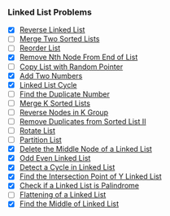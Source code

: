 ### Linked List Problems
- [x] [Reverse Linked List](https://leetcode.com/problems/reverse-linked-list/)
- [ ] [Merge Two Sorted Lists](https://leetcode.com/problems/merge-two-sorted-lists/)
- [ ] [Reorder List](https://leetcode.com/problems/reorder-list/)
- [x] [Remove Nth Node From End of List](https://leetcode.com/problems/remove-nth-node-from-end-of-list/)
- [ ] [Copy List with Random Pointer](https://leetcode.com/problems/copy-list-with-random-pointer/)
- [x] [Add Two Numbers](https://leetcode.com/problems/add-two-numbers/)
- [x] [Linked List Cycle](https://leetcode.com/problems/linked-list-cycle/)
- [ ] [Find the Duplicate Number](https://leetcode.com/problems/find-the-duplicate-number/)
- [ ] [Merge K Sorted Lists](https://leetcode.com/problems/merge-k-sorted-lists/)
- [ ] [Reverse Nodes in K Group](https://leetcode.com/problems/reverse-nodes-in-k-group/)
- [ ] [Remove Duplicates from Sorted List II](https://leetcode.com/problems/remove-duplicates-from-sorted-list-ii/)
- [ ] [Rotate List](https://leetcode.com/problems/rotate-list/)
- [ ] [Partition List](https://leetcode.com/problems/partition-list/)
- [x] [Delete the Middle Node of a Linked List](https://leetcode.com/problems/delete-the-middle-node-of-a-linked-list/)
- [x] [Odd Even Linked List](https://leetcode.com/problems/odd-even-linked-list/)
- [x] [Detect a Cycle in Linked List](https://leetcode.com/problems/linked-list-cycle/)
- [x] [Find the Intersection Point of Y Linked List](https://leetcode.com/problems/intersection-of-two-linked-lists/)
- [x] [Check if a Linked List is Palindrome](https://leetcode.com/problems/palindrome-linked-list/)
- [ ] [Flattening of a Linked List](https://leetcode.com/problems/flatten-a-multilevel-doubly-linked-list/)
- [x] [Find the Middle of Linked List](https://leetcode.com/problems/middle-of-the-linked-list/)
